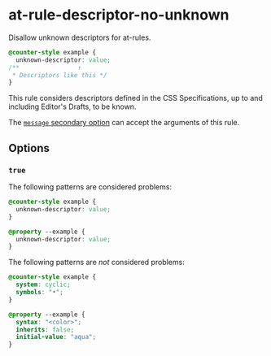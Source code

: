 # at-rule-descriptor-no-unknown

Disallow unknown descriptors for at-rules.

<!-- prettier-ignore -->
```css
@counter-style example {
  unknown-descriptor: value;
/**                ↑
 * Descriptors like this */
}
```

This rule considers descriptors defined in the CSS Specifications, up to and including Editor's Drafts, to be known.

The [`message` secondary option](../../../docs/user-guide/configure.md#message) can accept the arguments of this rule.

## Options

### `true`

The following patterns are considered problems:

<!-- prettier-ignore -->
```css
@counter-style example {
  unknown-descriptor: value;
}
```

```css
@property --example {
  unknown-descriptor: value;
}
```

The following patterns are _not_ considered problems:

<!-- prettier-ignore -->
```css
@counter-style example {
  system: cyclic;
  symbols: "•";
}
```

<!-- prettier-ignore -->
```css
@property --example {
  syntax: "<color>";
  inherits: false;
  initial-value: "aqua";
}
```
